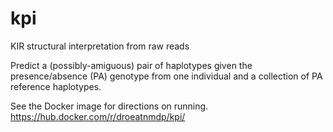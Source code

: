 # kpi
KIR structural interpretation from raw reads

Predict a (possibly-amiguous) pair of haplotypes given the presence/absence (PA) genotype from one individual and a collection of PA reference haplotypes.

See the Docker image for directions on running. https://hub.docker.com/r/droeatnmdp/kpi/
